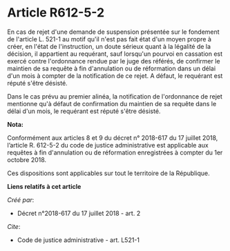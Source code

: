 # Article R612-5-2

En cas de rejet d'une demande de suspension présentée sur le fondement de l'article L. 521-1 au motif qu'il n'est pas fait
état d'un moyen propre à créer, en l'état de l'instruction, un doute sérieux quant à la légalité de la décision, il
appartient au requérant, sauf lorsqu'un pourvoi en cassation est exercé contre l'ordonnance rendue par le juge des référés,
de confirmer le maintien de sa requête à fin d'annulation ou de réformation dans un délai d'un mois à compter de la
notification de ce rejet. A défaut, le requérant est réputé s'être désisté. 

Dans le cas prévu au premier alinéa, la notification de l'ordonnance de rejet mentionne qu'à défaut de confirmation du
maintien de sa requête dans le délai d'un mois, le requérant est réputé s'être désisté.

**Nota:**

Conformément aux articles 8 et 9 du décret n° 2018-617 du 17 juillet 2018, l’article R. 612-5-2 du code de justice
administrative est applicable aux requêtes à fin d'annulation ou de réformation enregistrées à compter du 1er octobre 2018.

Ces dispositions sont applicables sur tout le territoire de la République.

**Liens relatifs à cet article**

_Créé par_:

  - Décret n°2018-617 du 17 juillet 2018 - art. 2

_Cite_:

  - Code de justice administrative - art. L521-1
